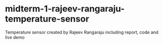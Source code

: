 # midterm-1-rajeev-rangaraju-temperature-sensor
Temperature sensor created by Rajeev Rangaraju including report, code and live demo
